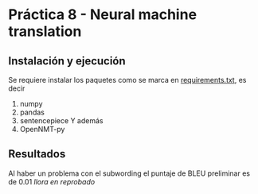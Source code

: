 # Práctica 8 - Neural machine translation
## Instalación y ejecución
Se requiere instalar los paquetes como se marca en [requirements.txt](https://github.com/ymoslem/MT-Preparation/blob/main/requirements.txt), es decir
1. numpy
2. pandas
3. sentencepiece
Y además
4. OpenNMT-py

## Resultados

Al haber un problema con el subwording el puntaje de BLEU preliminar es de 0.01 *llora en reprobado*